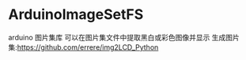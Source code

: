 # ArduinoImageSetFS
arduino 图片集库
可以在图片集文件中提取黑白或彩色图像并显示
生成图片集:https://github.com/errere/img2LCD_Python
